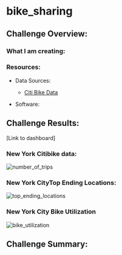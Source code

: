 # bike_sharing

## Challenge Overview:

### What I am creating:
### Resources:
- Data Sources:
  - [Citi Bike Data](https://www.citibikenyc.com/system-data)

- Software:

## Challenge Results:
[Link to dashboard] 

### New York Citibike data:
![number_of_trips](https://user-images.githubusercontent.com/36451701/126410035-2c9a8917-5911-447b-ad1d-a6ca25626ddf.png)

### New York CityTop Ending Locations:
![top_ending_locations](https://user-images.githubusercontent.com/36451701/126410063-b1598887-53bc-4e4b-9aad-7717c6c50df6.png)

### New York City Bike Utilization
![bike_utilization](https://user-images.githubusercontent.com/36451701/126410098-2a67dcfb-dd17-4069-a9b8-581d96109ce6.png)


## Challenge Summary:
